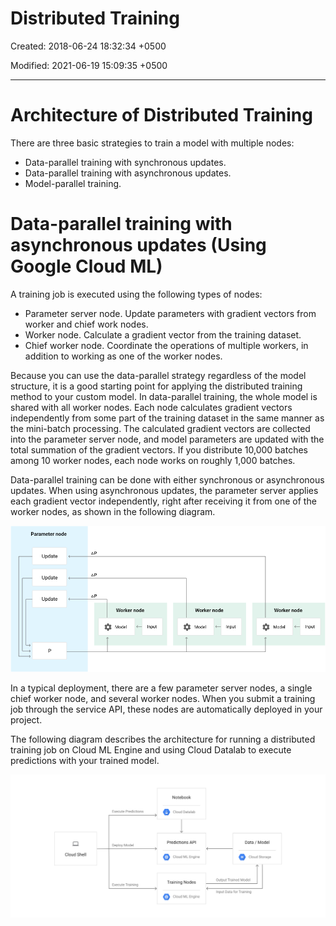 # Distributed Training

Created: 2018-06-24 18:32:34 +0500

Modified: 2021-06-19 15:09:35 +0500

---

# Architecture of Distributed Training

There are three basic strategies to train a model with multiple nodes:
-   Data-parallel training with synchronous updates.
-   Data-parallel training with asynchronous updates.
-   Model-parallel training.



# Data-parallel training with asynchronous updates (Using Google Cloud ML)

A training job is executed using the following types of nodes:
-   Parameter server node. Update parameters with gradient vectors from worker and chief work nodes.
-   Worker node. Calculate a gradient vector from the training dataset.
-   Chief worker node. Coordinate the operations of multiple workers, in addition to working as one of the worker nodes.



Because you can use the data-parallel strategy regardless of the model structure, it is a good starting point for applying the distributed training method to your custom model. In data-parallel training, the whole model is shared with all worker nodes. Each node calculates gradient vectors independently from some part of the training dataset in the same manner as the mini-batch processing. The calculated gradient vectors are collected into the parameter server node, and model parameters are updated with the total summation of the gradient vectors. If you distribute 10,000 batches among 10 worker nodes, each node works on roughly 1,000 batches.

Data-parallel training can be done with either synchronous or asynchronous updates. When using asynchronous updates, the parameter server applies each gradient vector independently, right after receiving it from one of the worker nodes, as shown in the following diagram.

![Parameter node Update Update Update Worker node Model Input Worker node Model Worker node Model ](media/ML-Model-Deployment_Distributed-Training-image1.png)

In a typical deployment, there are a few parameter server nodes, a single chief worker node, and several worker nodes. When you submit a training job through the service API, these nodes are automatically deployed in your project.

The following diagram describes the architecture for running a distributed training job on Cloud ML Engine and using Cloud Datalab to execute predictions with your trained model.

![Cloud Shell Execute Predictions Deploy Model Execute Training Notebook Cloud Datalab Predictions API o Cloud ML Engine Training Nodes Cloud ML Engine Data / Model Cloud Storage Output Trained Model Input Data for Training ](media/ML-Model-Deployment_Distributed-Training-image2.png)


